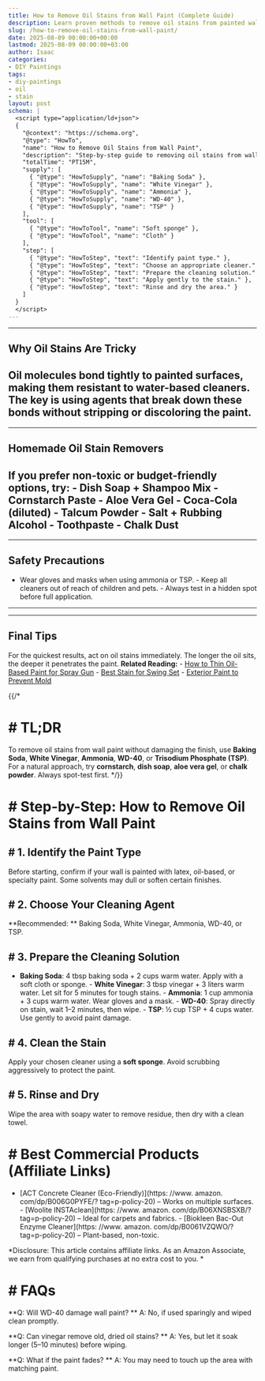 ```yaml
---
title: How to Remove Oil Stains from Wall Paint (Complete Guide)
description: Learn proven methods to remove oil stains from painted walls without damaging the finish. Includes step-by-step instructions, homemade remedies, product recommendations, and safety tips.
slug: /how-to-remove-oil-stains-from-wall-paint/
date: 2025-08-09 00:00:00+00:00
lastmod: 2025-08-09 00:00:00+03:00
author: Isaac
categories:
- DIY Paintings
tags:
- diy-paintings
- oil
- stain
layout: post
schema: |
  <script type="application/ld+json">
  {
    "@context": "https://schema.org",
    "@type": "HowTo",
    "name": "How to Remove Oil Stains from Wall Paint",
    "description": "Step-by-step guide to removing oil stains from wall paint without damage.",
    "totalTime": "PT15M",
    "supply": [
      { "@type": "HowToSupply", "name": "Baking Soda" },
      { "@type": "HowToSupply", "name": "White Vinegar" },
      { "@type": "HowToSupply", "name": "Ammonia" },
      { "@type": "HowToSupply", "name": "WD-40" },
      { "@type": "HowToSupply", "name": "TSP" }
    ],
    "tool": [
      { "@type": "HowToTool", "name": "Soft sponge" },
      { "@type": "HowToTool", "name": "Cloth" }
    ],
    "step": [
      { "@type": "HowToStep", "text": "Identify paint type." },
      { "@type": "HowToStep", "text": "Choose an appropriate cleaner." },
      { "@type": "HowToStep", "text": "Prepare the cleaning solution." },
      { "@type": "HowToStep", "text": "Apply gently to the stain." },
      { "@type": "HowToStep", "text": "Rinse and dry the area." }
    ]
  }
  </script>
---
```

---
## Why Oil Stains Are Tricky
Oil molecules bond tightly to painted surfaces, making them resistant to water-based cleaners. The key is using agents that break down these bonds **without stripping or discoloring the paint**.
---
---
## Homemade Oil Stain Removers
If you prefer non-toxic or budget-friendly options, try: - **Dish Soap + Shampoo Mix** - **Cornstarch Paste** - **Aloe Vera Gel** - **Coca-Cola (diluted)** - **Talcum Powder** - **Salt + Rubbing Alcohol** - **Toothpaste** - **Chalk Dust**
---
---
## Safety Precautions
- Wear gloves and masks when using ammonia or TSP. - Keep all cleaners out of reach of children and pets. - Always test in a hidden spot before full application.
---
---
## Final Tips
For the quickest results, act on oil stains immediately. The longer the oil sits, the deeper it penetrates the paint.
**Related Reading:** - [How to Thin Oil-Based Paint for Spray Gun](/how-to-thin-oil-based-paint-for-spray-gun/) - [Best Stain for Swing Set](/best-stain-for-swing-set/) - [Exterior Paint to Prevent Mold](/exterior-paint-to-prevent-mold/)

{{/*

# # TL;DR

To remove oil stains from wall paint without damaging the finish, use **Baking Soda**, **White Vinegar**, **Ammonia**, **WD-40**, or **Trisodium Phosphate (TSP)**. For a natural approach, try **cornstarch**, **dish soap**, **aloe vera gel**, or **chalk powder**. Always spot-test first. */}}

# # Step-by-Step: How to Remove Oil Stains from Wall Paint

## # 1. Identify the Paint Type

Before starting, confirm if your wall is painted with latex, oil-based, or specialty paint. Some solvents may dull or soften certain finishes.

## # 2. Choose Your Cleaning Agent

**Recommended: ** Baking Soda, White Vinegar, Ammonia, WD-40, or TSP.

## # 3. Prepare the Cleaning Solution

- **Baking Soda**: 4 tbsp baking soda + 2 cups warm water. Apply with a soft cloth or sponge. - **White Vinegar**: 3 tbsp vinegar + 3 liters warm water. Let sit for 5 minutes for tough stains. - **Ammonia**: 1 cup ammonia + 3 cups warm water. Wear gloves and a mask. - **WD-40**: Spray directly on stain, wait 1–2 minutes, then wipe. - **TSP**: ½ cup TSP + 4 cups water. Use gently to avoid paint damage.

## # 4. Clean the Stain

Apply your chosen cleaner using a **soft sponge**. Avoid scrubbing aggressively to protect the paint.

## # 5. Rinse and Dry

Wipe the area with soapy water to remove residue, then dry with a clean towel.

# # Best Commercial Products (Affiliate Links)

- [ACT Concrete Cleaner (Eco-Friendly)](https: //www. amazon. com/dp/B006G0PYFE/? tag=p-policy-20) – Works on multiple surfaces. - [Woolite INSTAclean](https: //www. amazon. com/dp/B06XNSBSXB/? tag=p-policy-20) – Ideal for carpets and fabrics. - [Biokleen Bac-Out Enzyme Cleaner](https: //www. amazon. com/dp/B0061VZQWO/? tag=p-policy-20) – Plant-based, non-toxic.

*Disclosure: This article contains affiliate links. As an Amazon Associate, we earn from qualifying purchases at no extra cost to you. *

# # FAQs

**Q: Will WD-40 damage wall paint? ** A: No, if used sparingly and wiped clean promptly.

**Q: Can vinegar remove old, dried oil stains? ** A: Yes, but let it soak longer (5–10 minutes) before wiping.

**Q: What if the paint fades? ** A: You may need to touch up the area with matching paint.
